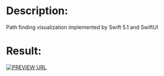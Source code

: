 # Description:
Path finding visualization implemented by Swift 5.1  and SwiftUI

# Result:

[![PREVIEW URL](http://img.youtube.com/vi/QA38KtqBpiA/0.jpg)](http://www.youtube.com/watch?v=QA38KtqBpiA "Pathfinding visualize with SwiftUI")

